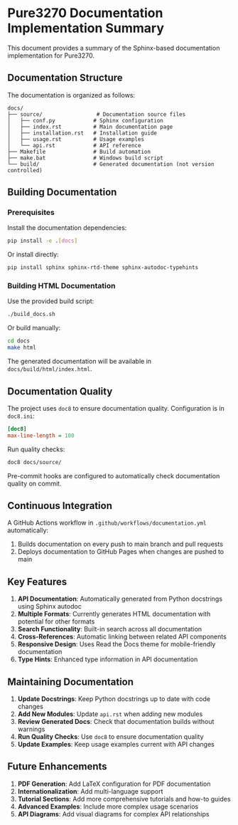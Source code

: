 # Pure3270 Documentation Implementation Summary

This document provides a summary of the Sphinx-based documentation implementation for Pure3270.

## Documentation Structure

The documentation is organized as follows:

```
docs/
├── source/                 # Documentation source files
│   ├── conf.py            # Sphinx configuration
│   ├── index.rst          # Main documentation page
│   ├── installation.rst   # Installation guide
│   ├── usage.rst          # Usage examples
│   └── api.rst            # API reference
├── Makefile               # Build automation
├── make.bat               # Windows build script
└── build/                 # Generated documentation (not version controlled)
```

## Building Documentation

### Prerequisites

Install the documentation dependencies:

```bash
pip install -e .[docs]
```

Or install directly:

```bash
pip install sphinx sphinx-rtd-theme sphinx-autodoc-typehints
```

### Building HTML Documentation

Use the provided build script:

```bash
./build_docs.sh
```

Or build manually:

```bash
cd docs
make html
```

The generated documentation will be available in `docs/build/html/index.html`.

## Documentation Quality

The project uses `doc8` to ensure documentation quality. Configuration is in `doc8.ini`:

```ini
[doc8]
max-line-length = 100
```

Run quality checks:

```bash
doc8 docs/source/
```

Pre-commit hooks are configured to automatically check documentation quality on commit.

## Continuous Integration

A GitHub Actions workflow in `.github/workflows/documentation.yml` automatically:

1. Builds documentation on every push to main branch and pull requests
2. Deploys documentation to GitHub Pages when changes are pushed to main

## Key Features

1. **API Documentation**: Automatically generated from Python docstrings using Sphinx autodoc
2. **Multiple Formats**: Currently generates HTML documentation with potential for other formats
3. **Search Functionality**: Built-in search across all documentation
4. **Cross-References**: Automatic linking between related API components
5. **Responsive Design**: Uses Read the Docs theme for mobile-friendly documentation
6. **Type Hints**: Enhanced type information in API documentation

## Maintaining Documentation

1. **Update Docstrings**: Keep Python docstrings up to date with code changes
2. **Add New Modules**: Update `api.rst` when adding new modules
3. **Review Generated Docs**: Check that documentation builds without warnings
4. **Run Quality Checks**: Use `doc8` to ensure documentation quality
5. **Update Examples**: Keep usage examples current with API changes

## Future Enhancements

1. **PDF Generation**: Add LaTeX configuration for PDF documentation
2. **Internationalization**: Add multi-language support
3. **Tutorial Sections**: Add more comprehensive tutorials and how-to guides
4. **Advanced Examples**: Include more complex usage scenarios
5. **API Diagrams**: Add visual diagrams for complex API relationships